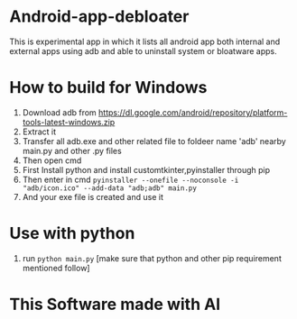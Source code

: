 # Android-app-debloater
This is experimental app in which it lists all android app both internal and external apps using adb and able to uninstall system or bloatware apps.
# How to build for Windows
1. Download adb from https://dl.google.com/android/repository/platform-tools-latest-windows.zip
2. Extract it
3. Transfer all adb.exe and other related file to foldeer name 'adb' nearby main.py and other .py files
4. Then open cmd
5. First Install python and install customtkinter,pyinstaller through pip
6. Then enter in cmd `pyinstaller --onefile --noconsole -i "adb/icon.ico" --add-data "adb;adb" main.py`
7. And your exe file is created and use it

 # Use with python
 1. run `python main.py` [make sure that python and other pip requirement mentioned follow]

# This Software made with AI
